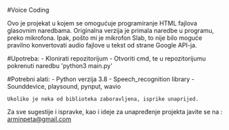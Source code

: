 #Voice Coding 

Ovo je projekat u kojem se omogućuje programiranje HTML fajlova glasovnim naredbama.
Originalna verzija je primala naredbe u programu, preko mikrofona. Ipak, pošto mi je mikrofon
Slab, to nije bilo moguće pravilno konvertovati audio fajlove u tekst od strane Google API-ja.

#Upotreba:
    - Klonirati repozitorijum
    - Otvoriti cmd, te u repozitorijumu pokrenuti naredbu 'python3 main.py'

#Potrebni alati:
    - Python verzija 3.8
    - Speech_recognition library
    - Sounddevice, playsound, pynput, wavio

    Ukoliko je neka od biblioteka zaboravljena, isprike unaprijed.

Za sve sugestije i ispravke, kao i ideje za unapređenje projekta javite se na : arminpeta@gmail.com

